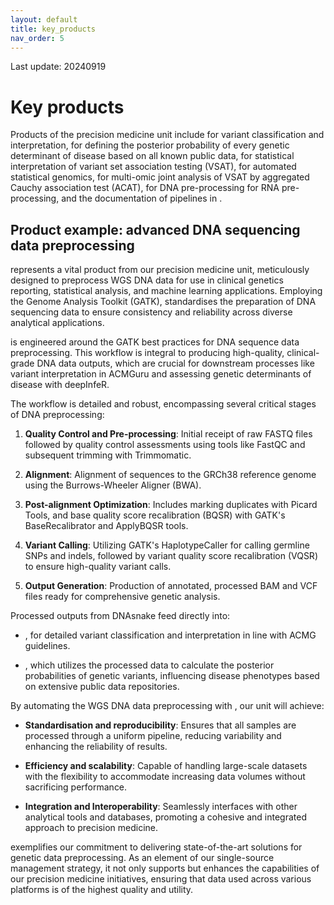 ```yaml
---
layout: default
title: key_products
nav_order: 5
---
```


Last update: 20240919

Key products
============

Products of the precision medicine unit include for variant
classification and interpretation, for defining the posterior
probability of every genetic determinant of disease based on all known
public data, for statistical interpretation of variant set association
testing (VSAT), for automated statistical genomics, for multi-omic joint
analysis of VSAT by aggregated Cauchy association test (ACAT), for DNA
pre-processing for RNA pre-processing, and the documentation of
pipelines in .

Product example: advanced DNA sequencing data preprocessing
-----------------------------------------------------------

represents a vital product from our precision medicine unit,
meticulously designed to preprocess WGS DNA data for use in clinical
genetics reporting, statistical analysis, and machine learning
applications. Employing the Genome Analysis Toolkit (GATK), standardises
the preparation of DNA sequencing data to ensure consistency and
reliability across diverse analytical applications.

is engineered around the GATK best practices for DNA sequence data
preprocessing. This workflow is integral to producing high-quality,
clinical-grade DNA data outputs, which are crucial for downstream
processes like variant interpretation in ACMGuru and assessing genetic
determinants of disease with deepInfeR.

The workflow is detailed and robust, encompassing several critical
stages of DNA preprocessing:

1.  **Quality Control and Pre-processing**: Initial receipt of raw FASTQ
    files followed by quality control assessments using tools like
    FastQC and subsequent trimming with Trimmomatic.

2.  **Alignment**: Alignment of sequences to the GRCh38 reference genome
    using the Burrows-Wheeler Aligner (BWA).

3.  **Post-alignment Optimization**: Includes marking duplicates with
    Picard Tools, and base quality score recalibration (BQSR) with
    GATK's BaseRecalibrator and ApplyBQSR tools.

4.  **Variant Calling**: Utilizing GATK's HaplotypeCaller for calling
    germline SNPs and indels, followed by variant quality score
    recalibration (VQSR) to ensure high-quality variant calls.

5.  **Output Generation**: Production of annotated, processed BAM and
    VCF files ready for comprehensive genetic analysis.

Processed outputs from DNAsnake feed directly into:

-   , for detailed variant classification and interpretation in line
    with ACMG guidelines.

-   , which utilizes the processed data to calculate the posterior
    probabilities of genetic variants, influencing disease phenotypes
    based on extensive public data repositories.

By automating the WGS DNA data preprocessing with , our unit will
achieve:

-   **Standardisation and reproducibility**: Ensures that all samples
    are processed through a uniform pipeline, reducing variability and
    enhancing the reliability of results.

-   **Efficiency and scalability**: Capable of handling large-scale
    datasets with the flexibility to accommodate increasing data volumes
    without sacrificing performance.

-   **Integration and Interoperability**: Seamlessly interfaces with
    other analytical tools and databases, promoting a cohesive and
    integrated approach to precision medicine.

exemplifies our commitment to delivering state-of-the-art solutions for
genetic data preprocessing. As an element of our single-source
management strategy, it not only supports but enhances the capabilities
of our precision medicine initiatives, ensuring that data used across
various platforms is of the highest quality and utility.
